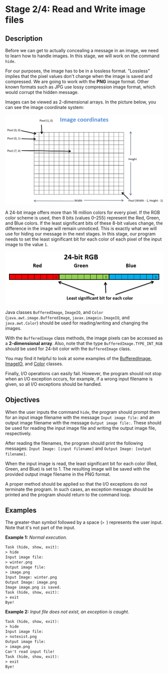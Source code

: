 # Stage 2/4: Read and Write image files

## Description
Before we can get to actually concealing a message in an image, we need to learn how to handle images. In this stage, we will work on the command `hide`.

For our purposes, the image has to be in a lossless format. "Lossless" implies that the pixel values don't change when the image is saved and compressed. We are going to work with the <b>PNG</b> image format. Other known formats such as JPG use lossy compression image format, which would corrupt the hidden message.

Images can be viewed as 2-dimensional arrays. In the picture below, you can see the image coordinate system:

![image pixel coordinates](Coordinates.png)

A 24-bit image offers more than 16 million colors for every pixel. If the RGB color scheme is used, then 8 bits (values 0–255) represent the Red, Green, and Blue colors. If the least significant bits of these 8-bit values change, the difference in the image will remain unnoticed. This is exactly what we will use for hiding our message in the next stages. In this stage, our program needs to set the least significant bit for each color of each pixel of the input image to the value `1`.

![24-bit rgb color bits](24bit.png)

Java classes `BufferedImage`, `ImageIO`, and `Color` (`java.awt.image.BufferedImage`, `javax.imageio.ImageIO`, and `java.awt.Color`) should be used for reading/writing and changing the images.

With the `BufferedImage` class methods, the image pixels can be accessed as a <b>2-dimensional array</b>. Also, note that the type `BufferedImage.TYPE_INT_RGB` should be used for 24-bit color with the `BufferedImage` class.

You may find it helpful to look at some examples of the <a href="https://www.tutorialspoint.com/java_dip/java_buffered_image.htm">BufferedImage</a>, <a href="https://www.tutorialspoint.com/How-to-convert-Byte-Array-to-Image-in-java">ImageIO</a>, and <a href="https://www.tutorialspoint.com/java_dip/understand_image_pixels.htm">Color</a> classes.

Finally, I/O operations can easily fail. However, the program should not stop when an I/O exception occurs, for example, if a wrong input filename is given, so all I/O exceptions should be handled.

## Objectives
When the user inputs the command `hide`, the program should prompt them for an input image filename with the message `Input image file:` and an output image filename with the message `Output image file:`. These should be used for reading the input image file and writing the output image file, respectively.

After reading the filenames, the program should print the following messages: `Input Image: [input filename]` and `Output Image: [output filename]`.

When the input image is read, the least significant bit for each color (Red, Green, and Blue) is set to 1. The resulting image will be saved with the provided output image filename in the PNG format.

A proper method should be applied so that the I/O exceptions do not terminate the program. In such cases, an exception message should be printed and the program should return to the command loop.

## Examples
The greater-than symbol followed by a space (`> `) represents the user input. Note that it's not part of the input.

<b>Example 1:</b> <i>Normal execution.</i>
```
Task (hide, show, exit):
> hide
Input image file:
> winter.png
Output image file:
> image.png
Input Image: winter.png
Output Image: image.png
Image image.png is saved.
Task (hide, show, exit):
> exit
Bye!
```

<b>Example 2:</b> <i>Input file does not exist, an exception is caught.</i>
```
Task (hide, show, exit):
> hide
Input image file:
> notexist.png
Output image file:
> image.png
Can't read input file!
Task (hide, show, exit):
> exit
Bye!
```
